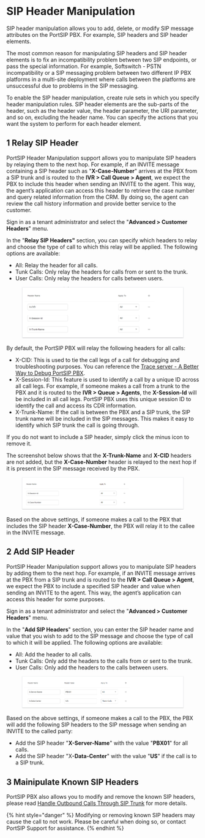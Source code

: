 # SIP Header Manipulation

SIP header manipulation allows you to add, delete, or modify SIP message attributes on the PortSIP PBX. For example, SIP headers and SIP header elements.

The most common reason for manipulating SIP headers and SIP header elements is to fix an incompatibility problem between two SIP endpoints, or pass the special information. For example, Softswitch - PSTN incompatibility or a SIP messaging problem between two different IP PBX platforms in a multi-site deployment where calls between the platforms are unsuccessful due to problems in the SIP messaging.

To enable the SIP header manipulation, create rule sets in which you specify header manipulation rules. SIP header elements are the sub-parts of the header, such as the header value, the header parameter, the URI parameter, and so on, excluding the header name. You can specify the actions that you want the system to perform for each header element.

## 1 Relay SIP Header

PortSIP Header Manipulation support allows you to manipulate SIP headers by relaying them to the next hop. For example, if an INVITE message containing a SIP header such as "**X-Case-Number**" arrives at the PBX from a SIP trunk and is routed to the **IVR > Call Queue > Agent**, we expect the PBX to include this header when sending an INVITE to the agent. This way, the agent’s application can access this header to retrieve the case number and query related information from the CRM. By doing so, the agent can review the call history information and provide better service to the customer.

Sign in as a tenant administrator and select the "**Advanced > Customer Headers**" menu.&#x20;

In the "**Relay SIP Headers"** section, you can specify which headers to relay and choose the type of call to which this relay will be applied. The following options are available:

* All: Relay the header for all calls.
* Tunk Calls: Only relay the headers for calls from or sent to the trunk.
* User Calls: Only relay the headers for calls between users.

<figure><img src="../../.gitbook/assets/relay_headers.png" alt=""><figcaption></figcaption></figure>

By default, the PortSIP PBX will relay the following headers for all calls:

* X-CID: This is used to tie the call legs of a call for debugging and troubleshooting purposes. You can reference the [Trace server - A Better Way to Debug PortSIP PBX](debug-sip-message.md).
* X-Session-Id: This feature is used to identify a call by a unique ID across all call legs. For example, if someone makes a call from a trunk to the PBX and it is routed to the **IVR > Queue > Agents**, the **X-Session-Id** will be included in all call legs. PortSIP PBX uses this unique session ID to identify the call and access its CDR information.
* X-Trunk-Name: If the call is between the PBX and a SIP trunk, the SIP trunk name will be included in the SIP messages. This makes it easy to identify which SIP trunk the call is going through.

If you do not want to include a SIP header, simply click the minus icon to remove it.

The screenshot below shows that the **X-Trunk-Name** and **X-CID** headers are not added, but the **X-Case-Number** header is relayed to the next hop if it is present in the SIP message received by the PBX.

<figure><img src="../../.gitbook/assets/relay_headers_1.png" alt=""><figcaption></figcaption></figure>

Based on the above settings, if someone makes a call to the PBX that includes the SIP header **X-Case-Number**, the PBX will relay it to the callee in the INVITE message.



## 2 Add SIP Header

PortSIP Header Manipulation support allows you to manipulate SIP headers by adding them to the next hop. For example, if an INVITE message arrives at the PBX from a SIP trunk and is routed to the **IVR > Call Queue > Agent**, we expect the PBX to include a specified SIP header and value when sending an INVITE to the agent. This way, the agent’s application can access this header for some purposes.

Sign in as a tenant administrator and select the "**Advanced > Customer Headers**" menu.&#x20;

In the "**Add SIP Headers**" section, you can enter the SIP header name and value that you wish to add to the SIP message and choose the type of call to which it will be applied. The following options are available:

* All: Add the header to all calls.
* Tunk Calls: Only add the headers to the calls from or sent to the trunk.
* User Calls: Only add the headers to the calls between users.

<figure><img src="../../.gitbook/assets/add_headers_1.png" alt=""><figcaption></figcaption></figure>

Based on the above settings, if someone makes a call to the PBX, the PBX will add the following SIP headers to the SIP message when sending an INVITE to the called party:

* Add the SIP header "**X-Server-Name**" with the value "**PBX01**" for all calls.
* Add the SIP header "&#x58;**-Data-Center**" with the value "**US**" if the call is to a SIP trunk.

## 3 Mainipulate Known SIP Headers

PortSIP PBX also allows you to modify and remove the known SIP headers, please read [Handle Outbound Calls Through SIP Trunk](7-trunk-management/handle-outbound-calls-through-sip-trunk.md#h.rhrzb9hdve5w) for more details.

{% hint style="danger" %}
Modifying or removing known SIP headers may cause the call to not work. Please be careful when doing so, or contact PortSIP Support for assistance.
{% endhint %}
